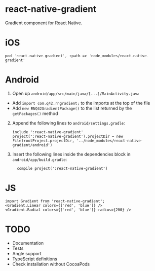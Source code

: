 # react-native-gradient

Gradient component for React Native.

# iOS

```
pod 'react-native-gradient', :path => 'node_modules/react-native-gradient'
```

# Android
1. Open up `android/app/src/main/java/[...]/MainActivity.java`
  - Add `import com.q42.rngradient;` to the imports at the top of the file
  - Add `new RNQ42GradientPackage()` to the list returned by the `getPackages()` method
2. Append the following lines to `android/settings.gradle`:
  	```
  	include ':react-native-gradient'
  	project(':react-native-gradient').projectDir = new File(rootProject.projectDir, '../node_modules/react-native-gradient/android')
  	```
3. Insert the following lines inside the dependencies block in `android/app/build.gradle`:
  	```
      compile project(':react-native-gradient')
  	```

# JS

```
import Gradient from 'react-native-gradient';
<Gradient.Linear colors={['red', 'blue']} />
<Gradient.Radial colors={['red', 'blue']} radius={200} />
```

# TODO

- Documentation
- Tests
- Angle support
- TypeScript definitions
- Check installation without CocoaPods